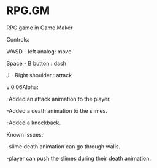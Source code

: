 # RPG.GM
RPG game in Game Maker
	
Controls:

WASD - left analog: move

Space - B button : dash

J - Right shoulder : attack


v 0.06Alpha:

-Added an attack animation to the player.

-Added a death animation to the slimes.

-Added a knockback.


Known issues:

-slime death animation can go through walls.

-player can push the slimes during their death animation.
